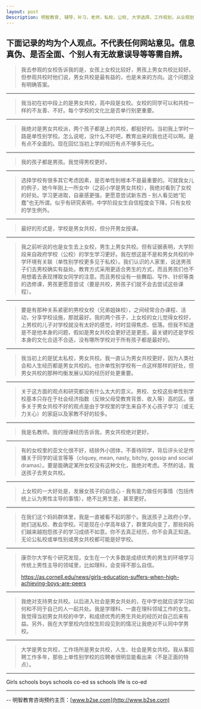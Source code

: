 ```yaml
---
layout: post
Description: 明智教育, 辅导，补习，老师，私校，公校, 大学选择，工作规划，从业规划，天才儿童是浮云，澳洲学生挫折教育，儿童空间推理，空间理解能力， Universities Selection, Career Education, Career Advisors, Guidance, Private Schools, Selective Schools, Writing tutoring, Interviews tutoring, Resume Writing, Spatial skills, Failures help gifted children, The International Baccalaureate (IB), Victoria Melbourne Selective High Schools Entrance Exam post exam discussions
---
```


下面记录的均为个人观点。不代表任何网站意见。信息真伪、是否全面、个别人有无故意误导等等需自辨。
-----------------


>我去参观的女校告诉我的是，女孩上女校比较好，男孩上男女共校比较好。但参观共校时他们说，男女共校是最有益的，也是未来的方向。这个问题没有明确答案。

-----

>我当初在初中段上的是男女共校，高中段是女校。女校的同学可以和共校一样的不友善、不好。每个学校的文化比是否单行别更重要。

-----

>我绝对是男女共校派，两个孩子都是上的共校，都挺好的。当初我上学时一路是单性别学校。怎么说呢，没什么不好吧，教育出来的我也还可以啊。是有点不全面的。现在回忆当初上学的经历有点不够多元化。

-----

>我的孩子都是男孩。我觉得男校更好。

-----

>选择学校有很多其它考虑因素，是否单性别根本不是最重要的。可就我女儿的例子，她今年刚上一所女中（之前小学是男女共校），我绝对看到了女校的好处。学习更进取，自豪感更强，更愿意尝试新东西 - 别人看见她“犯蠢”也无所谓。似乎有研究表明，中学阶段女生自信程度会下降，只有女校的学生例外。

-----

>最好的形式是，学校是男女共校，但分开男女授课。

-----

>我之前听说的也是女生去上女校，男生上男女共校。但有证据表明，大学阶段来自政府学校（公校）的学生学习更好。我在想这是不是和男女共校的中学环境有关联（单性别学校更多见于私校）。我们认识的人家里，说送男孩子们去男校确实有益处。教育方式采用更适合男生的方式，而且男孩们也不用想着去表现博取女同学的注意。而且男校设有一些舞蹈、写作、针织等类的选修课，男孩更愿意尝试（要是共校，男孩子们就不会去尝试这些课程）。

-----

>要是有那种关系紧密的男校女校（兄弟姐妹校），之间经常合办课程、活动，分享学校设施，那就最好。我的两个孩子，上女校的女儿觉得女校好，上男校的儿子对学校就没有太好的感觉，时时显得焦虑、低落。但我不知道是不是他本身的问题，假如是男女共校会更好还是更差。最关键的还是学校本身的文化合适不合适，没有哪所学校对于所有孩子都是最好的。

-----

>我当初上的是犹太私校，男女共校。我一直认为男女共校更好，因为人类社会和人生经历都是男女共校的。也许单性别学校有一点这样那样的好处，但男女共校的那种均衡发展认知的经历好处更重要。

-----

>关于这方面的观点和研究都没有什么太大的意义。男校、女校这些单性别学校基本只存在于社会经济指数（反映父母受教育背景、收入等）高的区。很多关于男女共校不好的观点是由于学校里的学生来自不关心孩子学习（或无力关心）的家庭以及家教不好的较多。

-----

>我是名教师。我的授课经历告诉我，男女共校绝对更好。

-----

>有的女校里的亚文化很不好，结排外小团体，不善待同学，背后评头论足传播关于同学的谣言等等（cliquey, mean, nasty, bitchy, gossip and social dramas）。要是能确定某所女校没有这种文化，我绝对考虑。不然的话，我送孩子去男女共校。

-----

>上女校的一大好处是，发展女孩子的自信心 - 我有能力做任何事情（包括传统上认为男性主导的事情），绝不比男生差，甚至更好。

-----

>在我们这个妈妈群体里，我是一直被看不起的那个。我送孩子上政府小学，她们送私校、教会学校。可是现在小学高年级了，群里风向变了，那些妈妈们越来越抱怨孩子的学习成绩不如意。你不去真正经历，你不会真正知道。无论公私校或单性别或男女共校都可能是好学校。

-----

>康奈尔大学有个研究发现，女生在一个大多数是成绩优秀的男生的环境学习传统上男性主导的领域里，比如理科，会变得不那么自信。
>
>https://as.cornell.edu/news/girls-education-suffers-when-high-achieving-boys-are-peers

-----


>我绝对支持男女共校。以后进入社会是男女共处的，在中学也就应该学习如何和不同于自己的人一起共处。我是学理科、一直在理科领域工作的女生。我觉得当初男女共校的中学，和成绩优秀的男生共处的经历对自己后来有益。另外，我在大学里校内住校生阶段见到的情况让我绝对不认同中学男校。

-----

>大学是男女共校，工作场所是男女共校，人生、社会是男女共校。我从事招聘工作多年，那些上单性别学校的应聘者很明显能看出来（不是正面的特点）。

-----

Girls schools boys schools co-ed ss schools life is co-ed 



	
--------
-- 明智教育咨询预约主页：[www.b2se.com](http://www.b2se.com)

